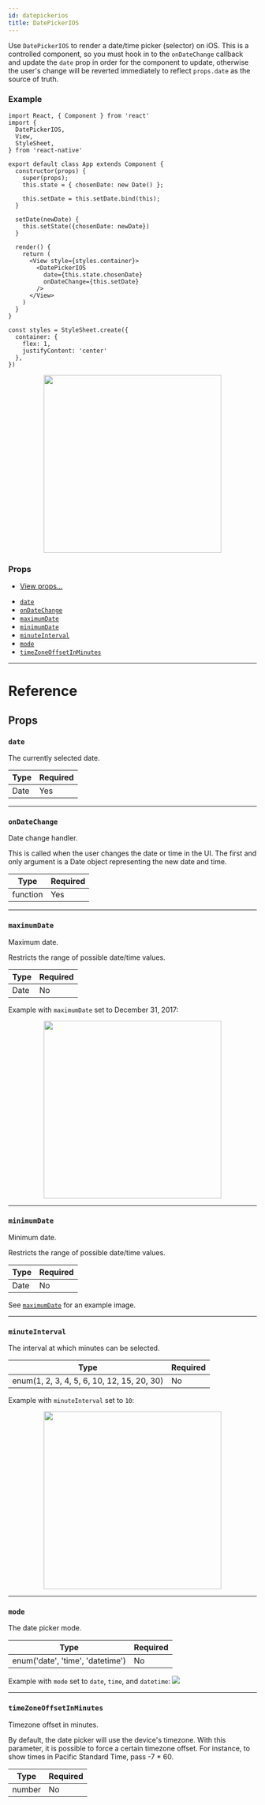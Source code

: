```yaml
---
id: datepickerios
title: DatePickerIOS
---
```

Use `DatePickerIOS` to render a date/time picker (selector) on iOS.  This is
a controlled component, so you must hook in to the `onDateChange` callback
and update the `date` prop in order for the component to update, otherwise
the user's change will be reverted immediately to reflect `props.date` as the
source of truth.

### Example
```
import React, { Component } from 'react'
import {
  DatePickerIOS,
  View,
  StyleSheet,
} from 'react-native'

export default class App extends Component {
  constructor(props) {
    super(props);
    this.state = { chosenDate: new Date() };

    this.setDate = this.setDate.bind(this);
  }

  setDate(newDate) {
    this.setState({chosenDate: newDate})
  }

  render() {
    return (
      <View style={styles.container}>
        <DatePickerIOS
          date={this.state.chosenDate}
          onDateChange={this.setDate}
        />
      </View>
    )
  }
}

const styles = StyleSheet.create({
  container: {
    flex: 1,
    justifyContent: 'center'
  },
})
```

<center><img src="/react-native/docs/assets/DatePickerIOS/example.gif" width="360"></img></center>

### Props

* [View props...](view.md#props)
- [`date`](datepickerios.md#date)
- [`onDateChange`](datepickerios.md#ondatechange)
- [`maximumDate`](datepickerios.md#maximumdate)
- [`minimumDate`](datepickerios.md#minimumdate)
- [`minuteInterval`](datepickerios.md#minuteinterval)
- [`mode`](datepickerios.md#mode)
- [`timeZoneOffsetInMinutes`](datepickerios.md#timezoneoffsetinminutes)






---

# Reference

## Props

### `date`

The currently selected date.

| Type | Required |
| - | - |
| Date | Yes |




---

### `onDateChange`

Date change handler.

This is called when the user changes the date or time in the UI.
The first and only argument is a Date object representing the new
date and time.

| Type | Required |
| - | - |
| function | Yes |




---

### `maximumDate`

Maximum date.

Restricts the range of possible date/time values.

| Type | Required |
| - | - |
| Date | No |

Example with `maximumDate` set to December 31, 2017:

<center><img src="/react-native/docs/assets/DatePickerIOS/maximumDate.gif" width="360"></img></center>



---

### `minimumDate`

Minimum date.

Restricts the range of possible date/time values.

| Type | Required |
| - | - |
| Date | No |

See [`maximumDate`](datepickerios.md#maximumdate) for an example image.



---

### `minuteInterval`

The interval at which minutes can be selected.

| Type | Required |
| - | - |
| enum(1, 2, 3, 4, 5, 6, 10, 12, 15, 20, 30) | No |

Example with `minuteInterval` set to `10`:

<center><img src="/react-native/docs/assets/DatePickerIOS/minuteInterval.png" width="360"></img></center>



---

### `mode`

The date picker mode.

| Type | Required |
| - | - |
| enum('date', 'time', 'datetime') | No |

Example with `mode` set to `date`, `time`, and `datetime`:
![](/react-native/docs/assets/DatePickerIOS/mode.png)




---

### `timeZoneOffsetInMinutes`

Timezone offset in minutes.

By default, the date picker will use the device's timezone. With this
parameter, it is possible to force a certain timezone offset. For
instance, to show times in Pacific Standard Time, pass -7 * 60.

| Type | Required |
| - | - |
| number | No |






